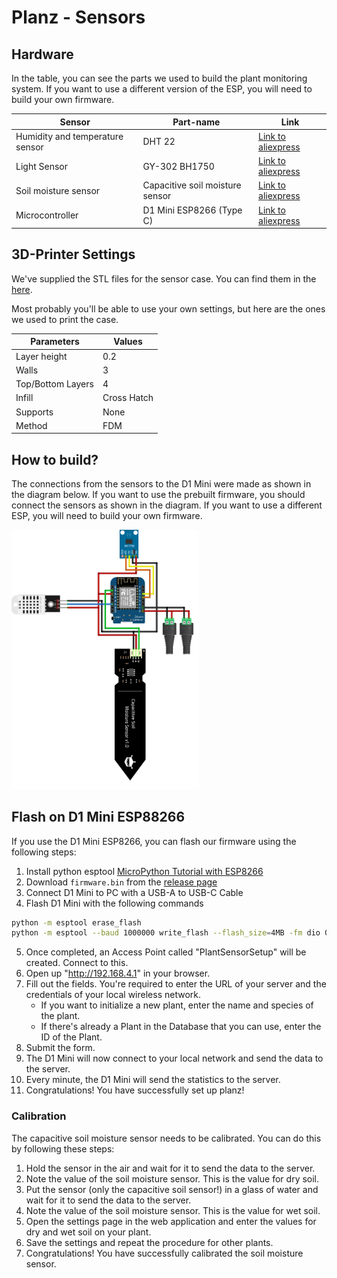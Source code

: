 # Planz - Sensors

## Hardware

In the table, you can see the parts we used to build the plant monitoring system. If you want to use a different version
of the ESP, you will need to build your own firmware.

| Sensor                          | Part-name                       | Link                                                                                                                                                                                                                                                                                                                                                                                                                                                                                                                                                                                                                                                                                           |
|---------------------------------|---------------------------------|------------------------------------------------------------------------------------------------------------------------------------------------------------------------------------------------------------------------------------------------------------------------------------------------------------------------------------------------------------------------------------------------------------------------------------------------------------------------------------------------------------------------------------------------------------------------------------------------------------------------------------------------------------------------------------------------|
| Humidity and temperature sensor | DHT 22                          | [Link to aliexpress](https://de.aliexpress.com/item/1005005585666484.html?spm=a2g0o.productlist.main.47.294d22a3jdvsvV&aem_p4p_detail=202504130231312261253410908180003030379&algo_pvid=bf21d2fc-2831-4f39-b97e-5915f115c3ee&algo_exp_id=bf21d2fc-2831-4f39-b97e-5915f115c3ee-23&pdp_ext_f=%7B%22order%22%3A%221434%22%2C%22eval%22%3A%221%22%7D&pdp_npi=4%40dis%21CHF%216.12%216.12%21%21%217.32%217.32%21%40211b619a17445366915287291ebb77%2112000033650096214%21sea%21CH%214818084810%21X&curPageLogUid=CGz57ZeayL9L&utparam-url=scene%3Asearch%7Cquery_from%3A&search_p4p_id=202504130231312261253410908180003030379_6)                                                                    |
| Light Sensor                    | GY-302 BH1750                   | [Link to aliexpress](https://de.aliexpress.com/item/1005006794832418.html?src=google&pdp_npi=4%40dis!CHF!1.32!1.32!!!!!%40!12000038326580676!ppc!!!&src=google&albch=shopping&acnt=897-548-8760&isdl=y&slnk=&plac=&mtctp=&albbt=Google_7_shopping&aff_platform=google&aff_short_key=UneMJZVf&gclsrc=aw.ds&albagn=888888&ds_e_adid=&ds_e_matchtype=&ds_e_device=c&ds_e_network=x&ds_e_product_group_id=&ds_e_product_id=de1005006794832418&ds_e_product_merchant_id=524519870&ds_e_product_country=CH&ds_e_product_language=de&ds_e_product_channel=online&ds_e_product_store_id=&ds_url_v=2&albcp=19366796367&albag=&isSmbAutoCall=false&needSmbHouyi=false&gad_source=1&gatewayAdapt=glo2deu) |
| Soil moisture sensor            | Capacitive soil moisture sensor | [Link to aliexpress](https://de.aliexpress.com/item/1005005962452779.html?spm=a2g0o.productlist.main.3.663f2b2drVTqeF&algo_pvid=1b163adc-8f79-45e3-9abf-67c4075c4214&algo_exp_id=1b163adc-8f79-45e3-9abf-67c4075c4214-1&pdp_npi=4%40dis!CHF!1.71!1.11!!!13.81!8.97!%40211b619a17300259442758696eaa5a!12000035065313881!sea!CH!4802224370!X&curPageLogUid=GOGXM5hJj9UN&utparam-url=scene%3Asearch%7Cquery_from%3A)                                                                                                                                                                                                                                                                              |
| Microcontroller                 | D1 Mini ESP8266 (Type C)        | [Link to aliexpress](https://de.aliexpress.com/item/1005007877904928.html?spm=a2g0o.productlist.main.1.4687lvpOlvpOhF&algo_pvid=dbe81d6d-6853-4973-b6db-1dbd3df50cfb&algo_exp_id=dbe81d6d-6853-4973-b6db-1dbd3df50cfb-0&pdp_ext_f=%7B%22order%22%3A%223517%22%2C%22eval%22%3A%221%22%7D&pdp_npi=4%40dis%21CHF%212.12%212.12%21%21%212.53%212.53%21%40211b6c1917445360691631242e3cff%2112000042669746256%21sea%21CH%214818084810%21X&curPageLogUid=rYSx8bM5LtGF&utparam-url=scene%3Asearch%7Cquery_from%3A)                                                                                                                                                                                     |

## 3D-Printer Settings

We've supplied the STL files for the sensor case. You can find them in the [here](./stls).

Most probably you'll be able to use your own settings, but here are the ones we used to print the case.

| Parameters        | Values      |
|-------------------|-------------|
| Layer height      | 0.2         |
| Walls             | 3           |
| Top/Bottom Layers | 4           |
| Infill            | Cross Hatch |
| Supports          | None        |
| Method            | FDM         |

## How to build?

The connections from the sensors to the D1 Mini were made as shown in the diagram below.
If you want to use the prebuilt firmware, you should connect the sensors as shown in the diagram.
If you want to use a different ESP, you will need to build your own firmware.

<img src="./images/breadboard.png" alt="Breadboard" width="300"/>

## Flash on D1 Mini ESP88266

If you use the D1 Mini ESP8266, you can flash our firmware using the following steps:

1. Install python
   esptool [MicroPython Tutorial with ESP8266](https://docs.micropython.org/en/latest/esp8266/tutorial/intro.html)
2. Download `firmware.bin` from the [release page](https://github.com/OG-Jons/planz/releases)
3. Connect D1 Mini to PC with a USB-A to USB-C Cable
4. Flash D1 Mini with the following commands

```bash
python -m esptool erase_flash
python -m esptool --baud 1000000 write_flash --flash_size=4MB -fm dio 0 firmware.bin
```

5. Once completed, an Access Point called "PlantSensorSetup" will be created. Connect to this.
6. Open up "http://192.168.4.1" in your browser.
7. Fill out the fields. You're required to enter the URL of your server and the credentials of your local wireless network.
   - If you want to initialize a new plant, enter the name and species of the plant.
   - If there's already a Plant in the Database that you can use, enter the ID of the Plant.
8. Submit the form.
9. The D1 Mini will now connect to your local network and send the data to the server.
10. Every minute, the D1 Mini will send the statistics to the server.
11. Congratulations! You have successfully set up planz!

### Calibration

The capacitive soil moisture sensor needs to be calibrated. You can do this by following these steps:
1. Hold the sensor in the air and wait for it to send the data to the server.
2. Note the value of the soil moisture sensor. This is the value for dry soil.
3. Put the sensor (only the capacitive soil sensor!) in a glass of water and wait for it to send the data to the server.
4. Note the value of the soil moisture sensor. This is the value for wet soil.
5. Open the settings page in the web application and enter the values for dry and wet soil on your plant.
6. Save the settings and repeat the procedure for other plants.
7. Congratulations! You have successfully calibrated the soil moisture sensor.